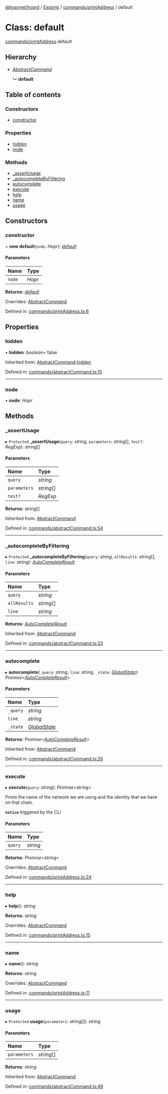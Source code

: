 [@hoprnet/hoprd](../README.md) / [Exports](../modules.md) / [commands/printAddress](../modules/commands_printaddress.md) / default

# Class: default

[commands/printAddress](../modules/commands_printaddress.md).default

## Hierarchy

- [_AbstractCommand_](commands_abstractcommand.abstractcommand.md)

  ↳ **default**

## Table of contents

### Constructors

- [constructor](commands_printaddress.default.md#constructor)

### Properties

- [hidden](commands_printaddress.default.md#hidden)
- [node](commands_printaddress.default.md#node)

### Methods

- [\_assertUsage](commands_printaddress.default.md#_assertusage)
- [\_autocompleteByFiltering](commands_printaddress.default.md#_autocompletebyfiltering)
- [autocomplete](commands_printaddress.default.md#autocomplete)
- [execute](commands_printaddress.default.md#execute)
- [help](commands_printaddress.default.md#help)
- [name](commands_printaddress.default.md#name)
- [usage](commands_printaddress.default.md#usage)

## Constructors

### constructor

\+ **new default**(`node`: _Hopr_): [_default_](commands_printaddress.default.md)

#### Parameters

| Name   | Type   |
| :----- | :----- |
| `node` | _Hopr_ |

**Returns:** [_default_](commands_printaddress.default.md)

Overrides: [AbstractCommand](commands_abstractcommand.abstractcommand.md)

Defined in: [commands/printAddress.ts:6](https://github.com/hoprnet/hoprnet/blob/448a47a/packages/hoprd/src/commands/printAddress.ts#L6)

## Properties

### hidden

• **hidden**: _boolean_= false

Inherited from: [AbstractCommand](commands_abstractcommand.abstractcommand.md).[hidden](commands_abstractcommand.abstractcommand.md#hidden)

Defined in: [commands/abstractCommand.ts:15](https://github.com/hoprnet/hoprnet/blob/448a47a/packages/hoprd/src/commands/abstractCommand.ts#L15)

---

### node

• **node**: _Hopr_

## Methods

### \_assertUsage

▸ `Protected` **\_assertUsage**(`query`: _string_, `parameters`: _string_[], `test?`: _RegExp_): _string_[]

#### Parameters

| Name         | Type       |
| :----------- | :--------- |
| `query`      | _string_   |
| `parameters` | _string_[] |
| `test?`      | _RegExp_   |

**Returns:** _string_[]

Inherited from: [AbstractCommand](commands_abstractcommand.abstractcommand.md)

Defined in: [commands/abstractCommand.ts:54](https://github.com/hoprnet/hoprnet/blob/448a47a/packages/hoprd/src/commands/abstractCommand.ts#L54)

---

### \_autocompleteByFiltering

▸ `Protected` **\_autocompleteByFiltering**(`query`: _string_, `allResults`: _string_[], `line`: _string_): [_AutoCompleteResult_](../modules/commands_abstractcommand.md#autocompleteresult)

#### Parameters

| Name         | Type       |
| :----------- | :--------- |
| `query`      | _string_   |
| `allResults` | _string_[] |
| `line`       | _string_   |

**Returns:** [_AutoCompleteResult_](../modules/commands_abstractcommand.md#autocompleteresult)

Inherited from: [AbstractCommand](commands_abstractcommand.abstractcommand.md)

Defined in: [commands/abstractCommand.ts:33](https://github.com/hoprnet/hoprnet/blob/448a47a/packages/hoprd/src/commands/abstractCommand.ts#L33)

---

### autocomplete

▸ **autocomplete**(`_query`: _string_, `line`: _string_, `_state`: [_GlobalState_](../modules/commands_abstractcommand.md#globalstate)): _Promise_<[_AutoCompleteResult_](../modules/commands_abstractcommand.md#autocompleteresult)\>

#### Parameters

| Name     | Type                                                                |
| :------- | :------------------------------------------------------------------ |
| `_query` | _string_                                                            |
| `line`   | _string_                                                            |
| `_state` | [_GlobalState_](../modules/commands_abstractcommand.md#globalstate) |

**Returns:** _Promise_<[_AutoCompleteResult_](../modules/commands_abstractcommand.md#autocompleteresult)\>

Inherited from: [AbstractCommand](commands_abstractcommand.abstractcommand.md)

Defined in: [commands/abstractCommand.ts:26](https://github.com/hoprnet/hoprnet/blob/448a47a/packages/hoprd/src/commands/abstractCommand.ts#L26)

---

### execute

▸ **execute**(`query`: _string_): _Promise_<string\>

Prints the name of the network we are using and the
identity that we have on that chain.

**`notice`** triggered by the CLI

#### Parameters

| Name    | Type     |
| :------ | :------- |
| `query` | _string_ |

**Returns:** _Promise_<string\>

Overrides: [AbstractCommand](commands_abstractcommand.abstractcommand.md)

Defined in: [commands/printAddress.ts:24](https://github.com/hoprnet/hoprnet/blob/448a47a/packages/hoprd/src/commands/printAddress.ts#L24)

---

### help

▸ **help**(): _string_

**Returns:** _string_

Overrides: [AbstractCommand](commands_abstractcommand.abstractcommand.md)

Defined in: [commands/printAddress.ts:15](https://github.com/hoprnet/hoprnet/blob/448a47a/packages/hoprd/src/commands/printAddress.ts#L15)

---

### name

▸ **name**(): _string_

**Returns:** _string_

Overrides: [AbstractCommand](commands_abstractcommand.abstractcommand.md)

Defined in: [commands/printAddress.ts:11](https://github.com/hoprnet/hoprnet/blob/448a47a/packages/hoprd/src/commands/printAddress.ts#L11)

---

### usage

▸ `Protected` **usage**(`parameters`: _string_[]): _string_

#### Parameters

| Name         | Type       |
| :----------- | :--------- |
| `parameters` | _string_[] |

**Returns:** _string_

Inherited from: [AbstractCommand](commands_abstractcommand.abstractcommand.md)

Defined in: [commands/abstractCommand.ts:49](https://github.com/hoprnet/hoprnet/blob/448a47a/packages/hoprd/src/commands/abstractCommand.ts#L49)
